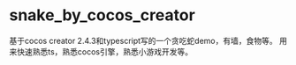 # snake_by_cocos_creator
基于cocos creator 2.4.3和typescript写的一个贪吃蛇demo，有墙，食物等。
用来快速熟悉ts，熟悉cocos引擎，熟悉小游戏开发等。
